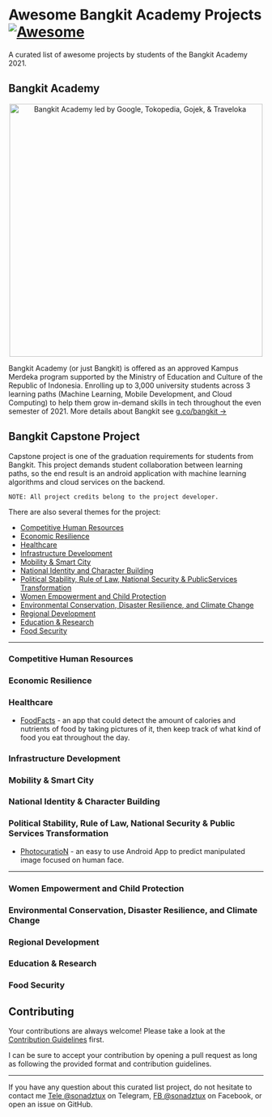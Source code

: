 # Awesome Bangkit Academy Projects [![Awesome](https://cdn.rawgit.com/sindresorhus/awesome/d7305f38d29fed78fa85652e3a63e154dd8e8829/media/badge.svg)](https://github.com/sindresorhus/awesome)
A curated list of awesome projects by students of the Bangkit Academy 2021.

## Bangkit Academy
<p align="center"><img src="https://d17ivq9b7rppb3.cloudfront.net/original/event/bangkit_2021_sesi_ask_us_anything_mc_171220151018.png" alt="Bangkit Academy led by Google, Tokopedia, Gojek, & Traveloka" width="500"/></p>

Bangkit Academy (or just Bangkit) is offered as an approved Kampus Merdeka program supported by the Ministry of Education and Culture of the Republic of Indonesia. Enrolling up to 3,000 university students across 3 learning paths (Machine Learning, Mobile Development, and Cloud Computing) to help them grow in-demand skills in tech throughout the even semester of 2021. More details about Bangkit see [g.co/bangkit &rarr;](https://g.co/bangkit)

## Bangkit Capstone Project
Capstone project is one of the graduation requirements for students from Bangkit. This project demands student collaboration between learning paths, so the end result is an android application with machine learning algorithms and cloud services on the backend. 

```
NOTE: All project credits belong to the project developer. 
```

There are also several themes for the project:
* [Competitive Human Resources](#competitive-human-resources)
* [Economic Resilience](#economic-resilience)
* [Healthcare](#healthcare)
* [Infrastructure Development](#infrastructure-development)
* [Mobility & Smart City](#mobility--smart-city)
* [National Identity and Character Building](#national-identity--character-building)
* [Political Stability, Rule of Law, National Security & PublicServices Transformation](#political-stability-rule-of-law-national-security--public-services-transformation)
* [Women Empowerment and Child Protection](#women-empowerment-and-child-protection)
* [Environmental Conservation, Disaster Resilience, and Climate Change](#environmental-conservation-disaster-resilience-and-climate-change)
* [Regional Development](#regional-development)
* [Education & Research](#education--research)
* [Food Security](#food-security)

- - -

### Competitive Human Resources
### Economic Resilience
### Healthcare
* [FoodFacts](https://github.com/alanmsmxyz/cap419x) - an app that could detect the amount of calories and nutrients of food by taking pictures of it, then keep track of what kind of food you eat throughout the day. 
### Infrastructure Development
### Mobility & Smart City
### National Identity & Character Building
### Political Stability, Rule of Law, National Security & Public Services Transformation
* [PhotocuratioN](https://github.com/sonadztux/neverland) - an easy to use Android App to predict manipulated image focused on human face.

- - -

### Women Empowerment and Child Protection
### Environmental Conservation, Disaster Resilience, and Climate Change
### Regional Development
### Education & Research
### Food Security

## Contributing
Your contributions are always welcome! Please take a look at the [Contribution Guidelines](https://github.com/sonadztux/awesome-bangkit-project/blob/master/CONTRIBUTING.md) first.

I can be sure to accept your contribution by opening a pull request as long as following the provided format and contribution guidelines.

- - -

If you have any question about this curated list project, do not hesitate to contact me [Tele @sonadztux](https://t.me/sonadztux) on Telegram, [FB @sonadztux](https://facebook.com/sonadztux) on Facebook, or open an issue on GitHub.
